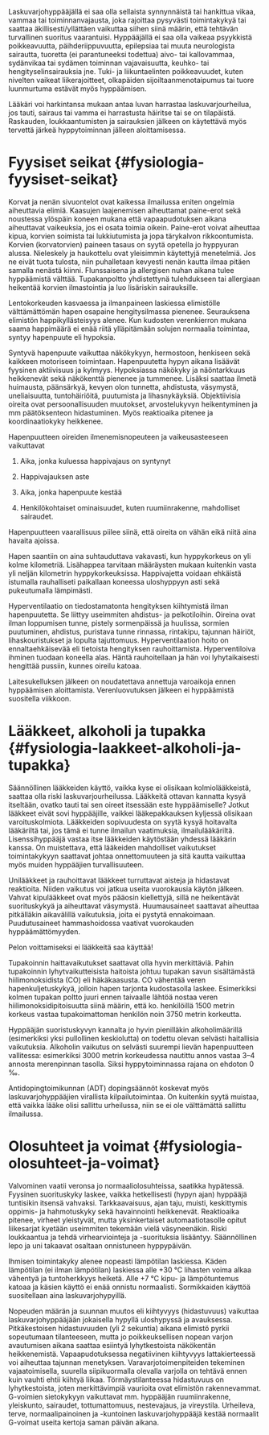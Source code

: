 Laskuvarjohyppääjällä ei saa olla sellaista synnynnäistä tai hankittua
vikaa, vammaa tai toiminnanvajausta, joka rajoittaa pysyvästi
toimintakykyä tai saattaa äkillisesti/yllättäen vaikuttaa siihen siinä
määrin, että tehtävän turvallinen suoritus vaarantuisi. Hyppääjällä ei
saa olla vaikeaa psyykkistä poikkeavuutta, päihderiippuvuutta,
epilepsiaa tai muuta neurologista sairautta, tuoretta (ei parantuneeksi
todettua) aivo- tai kallovammaa, sydänvikaa tai sydämen toiminnan
vajavaisuutta, keuhko- tai hengityselinsairauksia jne. Tuki- ja
liikuntaelinten poikkeavuudet, kuten nivelten vaikeat liikerajoitteet,
olkapäiden sijoiltaanmenotaipumus tai tuore luunmurtuma estävät myös
hyppäämisen.

Lääkäri voi harkintansa mukaan antaa luvan harrastaa laskuvarjourheilua,
jos tauti, sairaus tai vamma ei harrastusta häiritse tai se on
tilapäistä. Raskauden, loukkaantumisten ja sairauksien jälkeen on
käytettävä myös tervettä järkeä hyppytoiminnan jälleen aloittamisessa.

 Fyysiset seikat  {#fysiologia-fyysiset-seikat}
=================

Korvat ja nenän sivuontelot ovat kaikessa ilmailussa eniten ongelmia
aiheuttavia elimiä. Kaasujen laajenemisen aiheuttamat paine-erot sekä
noustessa ylöspäin koneen mukana että vapaapudotuksen aikana aiheuttavat
vaikeuksia, jos ei osata toimia oikein. Paine-erot voivat aiheuttaa
kipua, korvien soimista tai lukkiutumista ja jopa tärykalvon
rikkoontumista. Korvien (korvatorvien) paineen tasaus on syytä opetella
jo hyppyuran alussa. Nieleskely ja haukottelu ovat yleisimmin käytettyjä
menetelmiä. Jos ne eivät tuota tulosta, niin puhalletaan kevyesti nenän
kautta ilmaa pitäen samalla nenästä kiinni. Flunssaisena ja allergisen
nuhan aikana tulee hyppäämistä välttää. Tupakanpoltto yhdistettynä
tulehdukseen tai allergiaan heikentää korvien ilmastointia ja luo
lisäriskin sairauksille.

Lentokorkeuden kasvaessa ja ilmanpaineen laskiessa elimistölle
välttämättömän hapen osapaine hengitysilmassa pienenee. Seurauksena
elimistön happikyllästeisyys alenee. Kun kudosten verenkierron mukana
saama happimäärä ei enää riitä ylläpitämään solujen normaalia toimintaa,
syntyy hapenpuute eli hypoksia.

Syntyvä hapenpuute vaikuttaa näkökykyyn, hermostoon, henkiseen sekä
kaikkeen motoriseen toimintaan. Hapenpuutetta hypyn aikana lisäävät
fyysinen aktiivisuus ja kylmyys. Hypoksiassa näkökyky ja näöntarkkuus
heikkenevät sekä näkökenttä pienenee ja tummenee. Lisäksi saattaa ilmetä
huimausta, päänsärkyä, kevyen olon tunnetta, ahdistusta, väsymystä,
uneliaisuutta, tuntohäiriöitä, puutumista ja lihasnykäyksiä.
Objektiivisia oireita ovat persoonallisuuden muutokset, arvostelukyvyn
heikentyminen ja mm päätöksenteon hidastuminen. Myös reaktioaika pitenee
ja koordinaatiokyky heikkenee.

Hapenpuutteen oireiden ilmenemisnopeuteen ja vaikeusasteeseen
vaikuttavat

1.  Aika, jonka kuluessa happivajaus on syntynyt

2.  Happivajauksen aste

3.  Aika, jonka hapenpuute kestää

4.  Henkilökohtaiset ominaisuudet, kuten ruumiinrakenne,
    mahdolliset sairaudet.

Hapenpuutteen vaarallisuus piilee siinä, että oireita on vähän eikä
niitä aina havaita ajoissa.

Hapen saantiin on aina suhtauduttava vakavasti, kun hyppykorkeus on yli
kolme kilometriä. Lisähappea tarvitaan määräysten mukaan kuitenkin vasta
yli neljän kilometrin hyppykorkeuksissa. Happivajetta voidaan ehkäistä
istumalla rauhalliseti paikallaan koneessa uloshyppyyn asti sekä
pukeutumalla lämpimästi.

Hyperventilaatio on tiedostamatonta hengityksen kiihtymistä ilman
hapenpuutetta. Se liittyy useimmiten ahdistus- ja pelkotiloihin. Oireina
ovat ilman loppumisen tunne, pistely sormenpäissä ja huulissa, sormien
puutuminen, ahdistus, puristava tunne rinnassa, rintakipu, tajunnan
häiriöt, lihaskouristukset ja lopulta tajuttomuus. Hyperventilaation
hoito on ennaltaehkäisevää eli tietoista hengityksen rauhoittamista.
Hyperventiloiva ihminen tuodaan koneella alas. Häntä rauhoitellaan ja
hän voi lyhytaikaisesti hengittää pussiin, kunnes oireilu katoaa.

Laitesukelluksen jälkeen on noudatettava annettuja varoaikoja ennen
hyppäämisen aloittamista. Verenluovutuksen jälkeen ei hyppäämistä
suositella viikkoon.

 Lääkkeet, alkoholi ja tupakka  {#fysiologia-laakkeet-alkoholi-ja-tupakka}
===============================

Säännöllinen lääkkeiden käyttö, vaikka kyse ei olisikaan
kolmiolääkkeistä, saattaa olla riski laskuvarjourheilussa. Lääkkeitä
ottavan kannatta kysyä itseltään, ovatko tauti tai sen oireet itsessään
este hyppäämiselle? Jotkut lääkkeet eivät sovi hyppääjille, vaikkei
lääkepakkauksen kyljessä olisikaan varoituskolmiota. Lääkkeiden
sopivuudesta on syytä kysyä hoitavalta lääkäriltä tai, jos tämä ei tunne
ilmailun vaatimuksia, ilmailulääkäriltä. Lisenssihyppääjä vastaa itse
lääkkeiden käytöstään yhdessä lääkärin kanssa. On muistettava, että
lääkeiden mahdolliset vaikutukset toimintakykyyn saattavat johtaa
onnettomuuteen ja sitä kautta vaikuttaa myös muiden hyppääjien
turvallisuuteen.

Unilääkkeet ja rauhoittavat lääkkeet turruttavat aisteja ja hidastavat
reaktioita. Niiden vaikutus voi jatkua useita vuorokausia käytön
jälkeen. Vahvat kipulääkkeet ovat myös pääosin kiellettyjä, sillä ne
heikentävät suorituskykyä ja aiheuttavat väsymystä. Huumausaineet
saattavat aiheuttaa pitkälläkin aikavälillä vaikutuksia, joita ei
pystytä ennakoimaan. Puudutusaineet hammashoidossa vaativat vuorokauden
hyppäämättömyyden.

Pelon voittamiseksi ei lääkkeitä saa käyttää!

Tupakoinnin haittavaikutukset saattavat olla hyvin merkittäviä. Pahin
tupakoinnin lyhytvaikutteisista haitoista johtuu tupakan savun
sisältämästä hiilimonoksidista (CO) eli häkäkaasusta. CO vähentää veren
hapenkuljetuskykyä, jolloin hapen tarjonta kudostasolla laskee.
Esimerkiksi kolmen tupakan poltto juuri ennen taivaalle lähtöä nostaa
veren hiilimonoksidipitoisuutta siinä määrin, että ko. henkilöillä 1500
metrin korkeus vastaa tupakoimattoman henkilön noin 3750 metrin
korkeutta.

Hyppääjän suoristuskyvyn kannalta jo hyvin pienilläkin alkoholimäärillä
(esimerkiksi yksi pullollinen keskiolutta) on todettu olevan selvästi
haitallisia vaikutuksia. Alkoholin vaikutus on selvästi suurempi lievän
hapenpuutteen vallitessa: esimerkiksi 3000 metrin korkeudessa nautittu
annos vastaa 3–4 annosta merenpinnan tasolla. Siksi hyppytoiminnassa
rajana on ehdoton 0 ‰.

Antidopingtoimikunnan (ADT) dopingsäännöt koskevat myös
laskuvarjohyppääjien virallista kilpailutoimintaa. On kuitenkin syytä
muistaa, että vaikka lääke olisi sallittu urheilussa, niin se ei ole
välttämättä sallittu ilmailussa.

 Olosuhteet ja voimat  {#fysiologia-olosuhteet-ja-voimat}
======================

Valvominen vaatii veronsa jo normaaliolosuhteissa, saatikka hypätessä.
Fyysinen suorituskyky laskee, vaikka hetkellisesti (hypyn ajan) hyppääjä
tuntisikin itsensä vahvaksi. Tarkkaavaisuus, ajan taju, muisti,
keskittymis oppimis- ja hahmotuskyky sekä havainnointi heikkenevät.
Reaktioaika pitenee, virheet yleistyvät, mutta yksinkertaiset
automaatiotasolle opitut liikesarjat kyetään useimmiten tekemään vielä
väsyneenäkin. Riski loukkaantua ja tehdä virhearviointeja ja
-suorituksia lisääntyy. Säännöllinen lepo ja uni takaavat osaltaan
onnistuneen hyppypäivän.

Ihmisen toimintakyky alenee nopeasti lämpötilan laskiessa. Käden
lämpötilan (ei ilman lämpötilan) laskiessa alle +30 °C lihasten voima
alkaa vähentyä ja tuntoherkkyys heiketä. Alle +7 °C kipu- ja
lämpötuntemus katoaa ja käsien käyttö ei enää onnistu normaalisti.
Sormikkaiden käyttöä suositellaan aina laskuvarjohypyillä.

Nopeuden määrän ja suunnan muutos eli kiihtyvyys (hidastuvuus) vaikuttaa
laskuvarjohyppääjään jokaisella hypyllä uloshypyssä ja avauksessa.
Pitkäkestoisen hidastuvuuden (yli 2 sekuntia) aikana elimistö pyrkii
sopeutumaan tilanteeseen, mutta jo poikkeuksellisen nopean varjon
avautumisen aikana saattaa esiintyä lyhytkestoista näkökentän
heikkenemistä. Vapaapudotuksessa negatiivinen kiihtyvyys lattakierteessä
voi aiheuttaa tajunnan menetyksen. Varavarjotoimenpiteiden tekeminen
vajaatoimisella, suurella siipikuormalla olevalla varjolla on tehtävä
ennen kuin vauhti ehtii kiihtyä liikaa. Törmäystilanteessa hidastuvuus
on lyhytkestoista, joten merkittävimpiä vaurioita ovat elimistön
rakennevammat. G-voimien sietokykyyn vaikuttavat mm. hyppääjän
ruumiinrakenne, yleiskunto, sairaudet, tottumattomuus, nestevajaus, ja
vireystila. Urheileva, terve, normaalipainoinen ja -kuntoinen
laskuvarjohyppääjä kestää normaalit G-voimat useita kertoja saman päivän
aikana.
